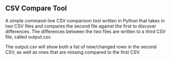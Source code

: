 ## CSV Compare Tool

A simple command-line CSV comparison tool written in Python that takes in two CSV files and compares the second file against the first to discover differences. The differences between the two files are written to a third CSV file, called output.csv.

The output.csv will show both a list of new/changed rows in the second CSV, as well as rows that are missing compared to the first CSV.
